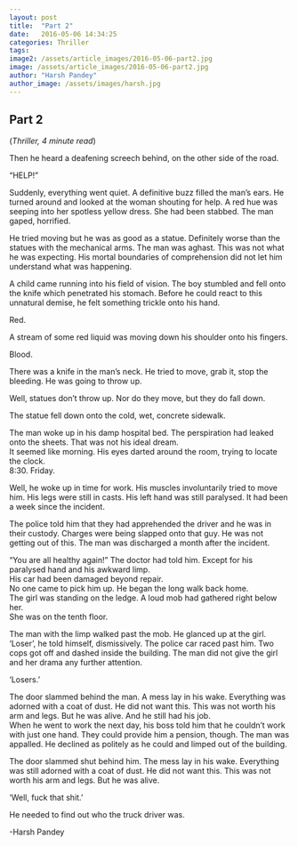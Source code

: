 ```yaml
---
layout: post
title:  "Part 2"
date:   2016-05-06 14:34:25
categories: Thriller
tags: 
image2: /assets/article_images/2016-05-06-part2.jpg
image: /assets/article_images/2016-05-06-part2.jpg
author: "Harsh Pandey"
author_image: /assets/images/harsh.jpg
---
```

<h2>Part 2</h2>
(<i>Thriller, 4 minute read</i>)
<p>Then he heard a deafening screech behind, on the other side of the road.</p>
<p>“HELP!”</p>
<p>Suddenly, everything went quiet. A definitive buzz filled the man’s ears. He turned around and looked at the woman shouting for help. A red hue was seeping into her spotless yellow dress. She had been stabbed. The man gaped, horrified.</p>
<p>He tried moving but he was as good as a statue. Definitely worse than the statues with the mechanical arms.
The man was aghast. This was not what he was expecting. His mortal boundaries of comprehension did not let him understand what was happening.</p>
<p>A child came running into his field of vision. The boy stumbled and fell onto the knife which penetrated his stomach. Before he could react to this unnatural demise, he felt something trickle onto his hand.</p>
<p>Red.</p> 
<p>A stream of some red liquid was moving down his shoulder onto his fingers.</p>
<p>Blood.</p>
<p>There was a knife in the man’s neck. He tried to move, grab it, stop the bleeding. He was going to throw up.</p>
<p>Well, statues don’t throw up. Nor do they move, but they do fall down.</p>
<p>The statue fell down onto the cold, wet, concrete sidewalk.</p>
<p>The man woke up in his damp hospital bed. The perspiration had leaked onto the sheets. That was not his ideal dream.<br>
It seemed like morning. His eyes darted around the room, trying to locate the clock.<br>
8:30. Friday.</p>
<p>Well, he woke up in time for work. His muscles involuntarily tried to move him. His legs were still in casts. His left hand was still paralysed. It had been a week since the incident.</p>
<p>The police told him that they had apprehended the driver and he was in their custody. Charges were being slapped onto that guy. He was not getting out of this.
The man was discharged a month after the incident. </p>
<p>“You are all healthy again!” The doctor had told him. Except for his paralysed hand and his awkward limp.<br>
His car had been damaged beyond repair.<br>
No one came to pick him up. He began the long walk back home. <br>
The girl was standing on the ledge. A loud mob had gathered right below her.<br>
She was on the tenth floor.</p>
<p>The man with the limp walked past the mob. He glanced up at the girl. ‘Loser’, he told himself, dismissively. The police car raced past him. Two cops got off and dashed inside the building. The man did not give the girl and her drama any further attention.</p>
<p>‘Losers.’</p>
<p>The door slammed behind the man. A mess lay in his wake. Everything was adorned with a coat of dust. He did not want this. This was not worth his arm and legs.
But he was alive. And he still had his job.<br>
When he went to work the next day, his boss told him that he couldn’t work with just one hand. They could provide him a pension, though. The man was appalled. He declined as politely as he could and limped out of the building.</p>
<p>The door slammed shut behind him. The mess lay in his wake. Everything was still adorned with a coat of dust. He did not want this. This was not worth his arm and legs.
But he was alive.</p>
<p>‘Well, fuck that shit.’</p>
<p>He needed to find out who the truck driver was.</p>
<p>-Harsh Pandey</p>
